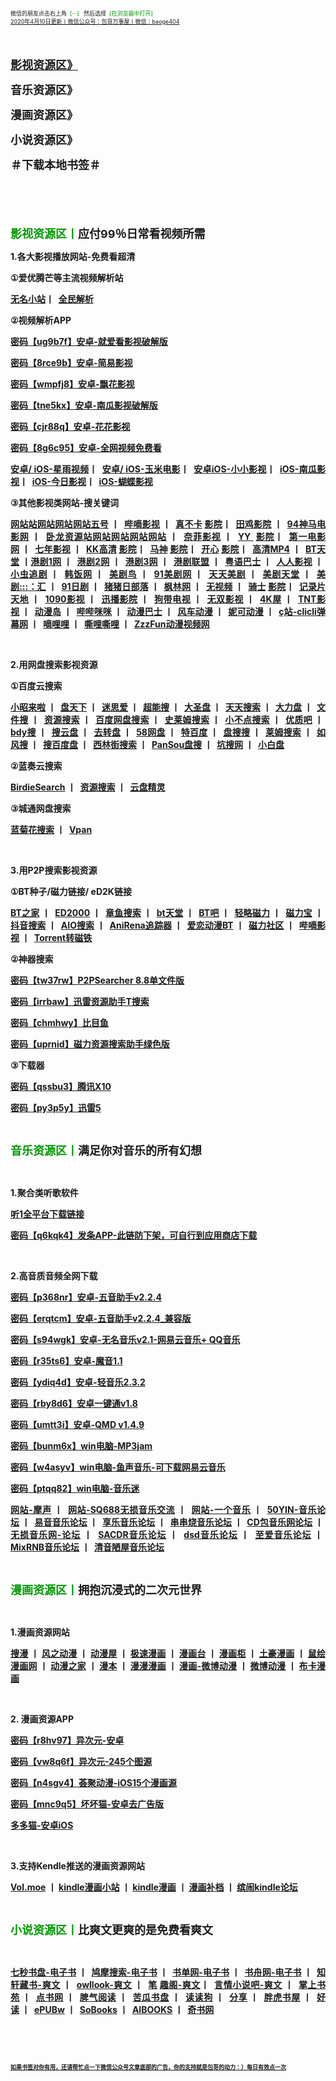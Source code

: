 <div style="text-align:justify;">
	<a><span style="font-size:9px;"><span><span><span><span><span><span><span><span><span><span>微信的朋友点击右上角&nbsp; </span></span></span></span></span></span></span></span></span></span></span><span style="color:#009900;font-size:9px;"><span><span><span><span><span><span><span><span><span><span>[···] </span></span></span></span></span></span></span></span></span></span></span><span style="font-size:9px;"><span><span><span><span><span><span><span><span><span><span>&nbsp; 然后选择&nbsp; </span></span></span></span></span></span></span></span></span></span></span><span style="color:#009900;font-size:9px;"><span><span><span><span><span><span><span><span><span><span>[在浏览器中打开]</span></span></span></span></span></span></span></span></span></span></span></a> 
</div>
<div style="text-align:justify;">
	<a href="http://qr06.cn/C3tw81"><span style="font-size:9px;"><span><span><span><span><span><span><span><span><span><span>2020年4月10日更新丨微信公众号：包哥万事屋丨微信：baoge404</span></span></span></span></span></span></span></span></span></span></span></a> 
</div>
<p style="text-align:justify;">
	<strong><span style="font-size:18px;"><span style="color:#009900;"><br />
</span></span></strong> 
</p>
<p style="text-align:justify;">
	<span><span style="font-size:18px;"><b><span><span><span><span><span><span><a href="#影视资源"><span><span>影视资源区》</span></span></a> </span></span></span></span></span></span></b></span></span>
</p>
<p style="text-align:justify;">
	<b><span><span style="font-size:18px;"><b><span><span><span><span><span><span><span><span>音乐资源区》</span></span></span></span></span></span></span></span></b></span></span> </b>
</p>
<p style="text-align:justify;">
	<b><span><span style="font-size:18px;"><b><span><span><span><span><span><span><span><span>漫画资源区》</span></span></span></span></span></span></span></span></b></span></span> </b>
</p>
<p style="text-align:justify;">
	<b><span><span style="font-size:18px;"><b><span><span><span><span><span><span><span><span>小说资源区》</span></span><a name="小说资源区"></a></span></span></span></span></span></span></b></span></span> </b>
</p>
<p style="text-align:justify;">
	<b><span><span style="font-size:18px;"><b><span><span><span><span><span><span><span><span>＃下载本地书签＃</span></span></span></span></span></span><span></span></span></span></b></span></span> </b>
</p>
<p style="text-align:justify;">
	<b><span><span style="font-size:18px;"><b><br />
</b></span></span> </b>
</p>
<p style="text-align:justify;">
	<b><strong><span style="font-size:18px;"><span style="color:#009900;"><span><span><span><span><br />
</span></span></span></span></span></span></strong> </b>
</p>
<p style="text-align:justify;">
	<b><strong><span style="font-size:18px;"><span style="color:#009900;"><span><span><span><span><span><span><span><span><span><span>影视资源区丨</span></span></span></span></span></span></span></span></span></span></span><span><span><span><span><span><span><span><span><span><span>应付99％日常看视频所需</span></span><a name="影视资源区"></a></span></span></span></span></span></span></span></span></span></strong> </b>
</p>
<p style="text-align:justify;">
	<b><span style="font-size:14px;"><span><span><span><span><span><span><span><span><span><span>1.各大影视播放网站-免费看超清</span></span></span></span></span></span></span></span></span></span></span> </b>
</p>
<p style="text-align:justify;">
	<b><span style="font-size:14px;"><span style="font-family:微软雅黑, &quot;font-size:14px;background-color:#FFFFFF;"><span><span><span><span><span><span><span><span><span><span>①</span></span></span></span></span></span></span></span></span></span></span><span style="font-size:14px;"></span><span style="font-size:14px;"><span><span><span><span><span><span><span><span><span><span>爱优腾芒等主流视频解析站</span></span></span></span></span></span></span></span></span></span></span></span> </b>
</p>
<p style="text-align:justify;">
	<b><a href="https://www.administrator5.com/"><span style="font-size:14px;"><span><span><span><span><span><span><span><span><span><span>无名小站</span></span></span></span></span></span></span></span></span></span></span></a><span><span style="font-size:14px;"><span><span><span><span><span><span><span><span><span>丨&nbsp; </span></span></span></span></span></span></span></span></span></span><span style="font-size:14px;"><a href="http://www.qmaile.com/"><span><span><span><span><span><span><span><span><span>全民解析</span></span></span></span></span></span></span></span></span></a></span></span><span style="font-size:14px;">&nbsp;</span><span style="font-size:14px;"><span></span></span><span style="font-size:14px;"><a href="http://www.qmaile.com/"><span></span></a></span> </b>
</p>
<p style="text-align:justify;">
	<b><span style="font-size:14px;"><span style="font-size:14px;font-family:微软雅黑, &quot;background-color:#FFFFFF;"><span><span><span><span><span><span><span><span><span><span>②</span></span></span></span></span></span></span></span></span></span></span><span style="font-size:14px;"></span><span style="font-size:14px;"><span><span><span><span><span><span><span><span><span><span>视频解析APP &nbsp; &nbsp;</span></span></span></span></span></span></span></span></span></span></span></span> </b>
</p>
<p style="text-align:justify;">
	<b><a href="https://share.weiyun.com/5gNA4ss"><span style="font-size:14px;"><span><span><span><span><span><span><span><span><span><span>密码【ug9b7f】安卓-就爱看影视破解版</span></span></span></span></span></span></span></span></span></span></span></a> </b>
</p>
<p style="text-align:justify;">
	<b><a href="https://share.weiyun.com/5lGSFwC"><span style="font-size:14px;"><span><span><span><span><span><span><span><span><span><span>密码【8rce9b】安卓-简易影视</span></span></span></span></span></span></span></span></span></span></span></a> </b>
</p>
<p style="text-align:justify;">
	<b><a href="https://share.weiyun.com/5cU80DE"><span style="font-size:14px;"><span><span><span><span><span><span><span><span><span><span>密码【wmpfj8】安卓-飘花影视</span></span></span></span></span></span></span></span></span></span></span></a> </b>
</p>
<p style="text-align:justify;">
	<b><a href="https://share.weiyun.com/53dyzwD"><span style="font-size:14px;"><span><span><span><span><span><span><span><span><span><span>密码【tne5kx】安卓-南瓜影视破解版</span></span></span></span></span></span></span></span></span></span></span></a> </b>
</p>
<p style="text-align:justify;">
	<b><a href="https://share.weiyun.com/5N89Qiu"><span style="font-size:14px;"><span><span><span><span><span><span><span><span><span><span>密码【cjr88q】安卓-花花影视</span></span></span></span></span></span></span></span></span></span></span></a> </b>
</p>
<p style="text-align:justify;">
	<b><a href="https://share.weiyun.com/5Ckv3Aa"><span style="font-size:14px;"><span><span><span><span><span><span><span><span><span><span>密码【8g6c95】安卓-全网视频免费看</span></span></span></span></span></span></span></span></span></span></span></a> </b>
</p>
<p style="text-align:justify;">
	<b><a href="http://www.star.vin/"><span style="font-size:14px;"><span><span><span><span><span><span><span><span><span><span>安卓/ iOS-星雨视频</span></span></span></span></span></span></span></span></span></span></span></a><span><span style="font-size:14px;"><span><span><span><span><span><span><span><span><span>丨&nbsp; </span></span></span></span></span></span></span></span></span></span><a href="https://ymdy.app/"><span style="font-size:14px;"><span><span><span><span><span><span><span><span><span>安卓/ iOS-玉米电影</span></span></span></span></span></span></span></span></span></span></a><span style="font-size:14px;"><span><span><span><span><span><span><span><span><span>丨&nbsp; </span></span></span></span></span></span></span></span></span></span><a href="https://xiao1.app/"><span style="font-size:14px;"><span><span><span><span><span><span><span><span><span>安卓iOS-小小影视</span></span></span></span></span></span></span></span></span></span></a><span style="font-size:14px;"><span><span><span><span><span><span><span><span><span>丨&nbsp; </span></span></span></span></span></span></span></span></span></span><a href="https://apps.apple.com/cn/app/%E5%8D%97%E7%93%9C%E5%AE%B6%E5%85%B7/id1498953691"><span style="font-size:14px;"><span><span><span><span><span><span><span><span><span>iOS-南瓜影视</span></span></span></span></span></span></span></span></span></span></a><span style="font-size:14px;"><span><span><span><span><span><span><span><span><span>丨&nbsp; </span></span></span></span></span></span></span></span></span></span><a href="https://apps.apple.com/cn/app/%E4%BB%8A%E6%97%A5%E5%BD%B1%E8%A7%86-%E7%9C%8B%E5%A5%BD%E5%89%A7-%E4%B8%8A%E4%BB%8A%E6%97%A5%E5%BD%B1%E8%A7%86/id1322243737"><span style="font-size:14px;"><span><span><span><span><span><span><span><span><span>iOS-今日影视</span></span></span></span></span></span></span></span></span></span></a><span style="font-size:14px;"><span><span><span><span><span><span><span><span><span>丨&nbsp; </span></span></span></span></span></span></span></span></span></span><span style="font-size:14px;"><a href="https://apps.apple.com/cn/app/id1474749614"><span><span><span><span><span><span><span><span><span>iOS-蝴蝶影视</span></span></span></span></span></span></span></span></span></a></span></span><span style="font-size:14px;">&nbsp;</span><span style="font-size:14px;"><span></span></span><a href="https://ymdy.app/"><span style="font-size:14px;"><span></span></span></a><span style="font-size:14px;">&nbsp;</span><span style="font-size:14px;"><span></span></span><a href="https://xiao1.app/"><span style="font-size:14px;"><span></span></span></a><span style="font-size:14px;">&nbsp;</span><span style="font-size:14px;"><span></span></span><a href="https://apps.apple.com/cn/app/%E5%8D%97%E7%93%9C%E5%AE%B6%E5%85%B7/id1498953691"><span style="font-size:14px;"><span></span></span></a><span style="font-size:14px;">&nbsp;</span><span style="font-size:14px;"><span></span></span><a href="https://apps.apple.com/cn/app/%E4%BB%8A%E6%97%A5%E5%BD%B1%E8%A7%86-%E7%9C%8B%E5%A5%BD%E5%89%A7-%E4%B8%8A%E4%BB%8A%E6%97%A5%E5%BD%B1%E8%A7%86/id1322243737"><span style="font-size:14px;"><span></span></span></a><span style="font-size:14px;">&nbsp;</span><span style="font-size:14px;"><span></span></span><span style="font-size:14px;"><a href="https://apps.apple.com/cn/app/id1474749614"><span></span></a></span> </b>
</p>
<p style="text-align:justify;">
	<b><span style="font-size:14px;"><span style="font-size:14px;font-family:微软雅黑, &quot;background-color:#FFFFFF;"><span><span><span><span><span><span><span><span><span><span>③</span></span></span></span></span></span></span></span></span></span></span><span style="font-size:14px;"></span><span style="font-size:14px;"><span><span><span><span><span><span><span><span><span><span>其他影视类网站-搜关键词</span></span></span></span></span></span></span></span></span></span></span></span> </b>
</p>
<p style="text-align:justify;">
	<b><span style="font-size:14px;"><a href="http://www.wuhaozhan.net/"><span><span><span><span><span><span><span><span><span><span>网站站网站网站网站五号</span></span></span></span></span></span></span></span></span></span></a>&nbsp;</span><span style="font-size:14px;"><span><span><span><span><span><span><span><span><span><span>丨&nbsp; </span></span></span></span></span></span></span></span></span></span></span><span style="font-size:14px;"><a href="https://bde4.com/"><span><span><span><span><span><span><span><span><span><span>哔嘀影视</span></span></span></span></span></span></span></span></span></span></a>&nbsp;</span><span style="font-size:14px;"><span><span><span><span><span><span><span><span><span><span>丨&nbsp; </span></span></span></span></span></span></span></span></span></span></span><span style="font-size:14px;"><a href="https://www.zhenbuka.com/"><span><span><span><span><span><span><span><span><span><span>真不卡</span></span></span></span></span></span></span></span></span></span></a>&nbsp;</span><span><span style="font-size:14px;"><a href="https://www.tianjiyy123.com/"><span><span><span><span><span><span><span><span><span>影院</span></span></span></span></span></span></span></span></span></a></span></span><span style="font-size:14px;"><span><span><span><span><span><span><span><span><span><span>丨&nbsp; </span></span></span></span></span></span></span></span></span></span></span><span style="font-size:14px;"><a href="https://www.tianjiyy123.com/"><span><span><span><span><span><span><span><span><span><span>田鸡影院</span></span></span></span></span></span></span></span></span></span></a>&nbsp;</span><span style="font-size:14px;"><span><span><span><span><span><span><span><span><span><span>丨&nbsp; </span></span></span></span></span></span></span></span></span></span></span><span style="font-size:14px;"><a href="http://www.9rmb.com/"><span><span><span><span><span><span><span><span><span><span>94神马电影网</span></span></span></span></span></span></span></span></span></span></a>&nbsp;</span><span style="font-size:14px;"><span><span><span><span><span><span><span><span><span><span>丨&nbsp; </span></span></span></span></span></span></span></span></span></span></span><span style="font-size:14px;"><a href="https://www.vodsee.com/"><span><span><span><span><span><span><span><span><span><span>卧龙资源站网站网站网站网站</span></span></span></span></span></span></span></span></span></span></a>&nbsp;</span><span style="font-size:14px;"><span><span><span><span><span><span><span><span><span><span>丨&nbsp; </span></span></span></span></span></span></span></span></span></span></span><span style="font-size:14px;"><a href="https://www.nfmovies.com/"><span><span><span><span><span><span><span><span><span><span>奈菲影视</span></span></span></span></span></span></span></span></span></span></a>&nbsp;</span><span style="font-size:14px;"><span><span><span><span><span><span><span><span><span><span>丨&nbsp; </span></span></span></span></span></span></span></span></span></span></span><span style="font-size:14px;"><a href="https://www.yyzone.net/"><span><span><span><span><span><span><span><span><span><span>YY </span></span></span></span></span></span></span></span></span></span></a>&nbsp;</span><span><span style="font-size:14px;"><a href="https://www.nfmovies.com/"><span><span><span><span><span><span><span><span><span>影院</span></span></span></span></span></span></span></span></span></a></span></span><span style="font-size:14px;"><span><span><span><span><span><span><span><span><span><span>丨&nbsp; </span></span></span></span></span></span></span></span></span></span></span><span style="font-size:14px;"><a href="https://www.001d.com/"><span><span><span><span><span><span><span><span><span><span>第一电影网</span></span></span></span></span></span></span></span></span></span></a>&nbsp;</span><span style="font-size:14px;"><span><span><span><span><span><span><span><span><span><span>丨&nbsp; </span></span></span></span></span></span></span></span></span></span></span><span style="font-size:14px;"><a href="http://www.dynamicpuer.com/"><span><span><span><span><span><span><span><span><span><span>七年影视</span></span></span></span></span></span></span></span></span></span></a>&nbsp;</span><span style="font-size:14px;"><span><span><span><span><span><span><span><span><span><span>丨&nbsp; </span></span></span></span></span></span></span></span></span></span></span><span style="font-size:14px;"><a href="http://www.kk3.tv/"><span><span><span><span><span><span><span><span><span><span>KK高清</span></span></span></span></span></span></span></span></span></span></a>&nbsp;</span><span><span style="font-size:14px;"><a href="http://www.dynamicpuer.com/"><span><span><span><span><span><span><span><span><span>影院</span></span></span></span></span></span></span></span></span></a></span></span><span style="font-size:14px;"><span><span><span><span><span><span><span><span><span><span>丨&nbsp; </span></span></span></span></span></span></span></span></span></span></span><span style="font-size:14px;"><a href="https://www.jlszyy.cc/"><span><span><span><span><span><span><span><span><span><span>马神</span></span></span></span></span></span></span></span></span></span></a>&nbsp;</span><span><span style="font-size:14px;"><a href="http://www.dynamicpuer.com/"><span><span><span><span><span><span><span><span><span>影院</span></span></span></span></span></span></span></span></span></a></span></span><span style="font-size:14px;"><span><span><span><span><span><span><span><span><span><span>丨&nbsp; </span></span></span></span></span></span></span></span></span></span></span><span style="font-size:14px;"><a href="https://kushizhu.com/"><span><span><span><span><span><span><span><span><span><span>开心</span></span></span></span></span></span></span></span></span></span></a>&nbsp;</span><span><span style="font-size:14px;"><a href="http://www.yueyu2.com/"><span><span><span><span><span><span><span><span><span>影院</span></span></span></span></span></span></span></span></span></a></span></span><span style="font-size:14px;"><span><span><span><span><span><span><span><span><span><span>丨&nbsp; </span></span></span></span></span></span></span></span></span></span></span><span style="font-size:14px;"><a href="https://www.mp4pa.com/"><span><span><span><span><span><span><span><span><span><span>高清MP4</span></span></span></span></span></span></span></span></span></span></a>&nbsp;</span><span style="font-size:14px;"><span><span><span><span><span><span><span><span><span><span>丨&nbsp; </span></span></span></span></span></span></span></span></span></span></span><span style="font-size:14px;"><a href="https://www.jsr9.com/"><span><span><span><span><span><span><span><span><span><span>BT天堂</span></span></span></span></span></span></span></span></span></span></a>&nbsp;</span><span style="font-size:14px;"><span><span><span><span><span><span><span><span><span><span>丨</span></span></span></span></span></span></span></span></span></span></span><span style="font-size:14px;"><a href="http://www.yueyu2.com/"><span><span><span><span><span><span><span><span><span><span>港剧1网</span></span></span></span></span></span></span></span></span></span></a>&nbsp;</span><span style="font-size:14px;"><span><span><span><span><span><span><span><span><span><span>丨&nbsp; </span></span></span></span></span></span></span></span></span></span></span><span style="font-size:14px;"><a href="http://www.metvb1.com/index.html"><span><span><span><span><span><span><span><span><span><span>港剧2网</span></span></span></span></span></span></span></span></span></span></a>&nbsp;</span><span style="font-size:14px;"><span><span><span><span><span><span><span><span><span><span>丨&nbsp; </span></span></span></span></span></span></span></span></span></span></span><span style="font-size:14px;"><a href="https://www.gangjuw.com/"><span><span><span><span><span><span><span><span><span><span>港剧3网</span></span></span></span></span></span></span></span></span></span></a>&nbsp;</span><span style="font-size:14px;"><span><span><span><span><span><span><span><span><span><span>丨&nbsp; </span></span></span></span></span></span></span></span></span></span></span><span style="font-size:14px;"><a href="https://www.wotvb.com/"><span><span><span><span><span><span><span><span><span><span>港剧联盟</span></span></span></span></span></span></span></span></span></span></a>&nbsp;</span><span style="font-size:14px;"><span><span><span><span><span><span><span><span><span><span>丨&nbsp; </span></span></span></span></span></span></span></span></span></span></span><span style="font-size:14px;"><a href="https://www.tvb8c.com/"><span><span><span><span><span><span><span><span><span><span>粤语巴士</span></span></span></span></span></span></span></span></span></span></a>&nbsp;</span><span style="font-size:14px;"><span><span><span><span><span><span><span><span><span><span>丨&nbsp; </span></span></span></span></span></span></span></span></span></span></span><span style="font-size:14px;"><a href="http://www.yyetss.com/"><span><span><span><span><span><span><span><span><span><span>人人影视</span></span></span></span></span></span></span></span></span></span></a>&nbsp;</span><span style="font-size:14px;"><span><span><span><span><span><span><span><span><span><span>丨&nbsp; </span></span></span></span></span></span></span></span></span></span></span><span style="font-size:14px;"><a href="http://www.ixiazai.vip/"><span><span><span><span><span><span><span><span><span><span>小虫追剧</span></span></span></span></span></span></span></span></span></span></a>&nbsp;</span><span style="font-size:14px;"><span><span><span><span><span><span><span><span><span><span>丨&nbsp; </span></span></span></span></span></span></span></span></span></span></span><span style="font-size:14px;"><a href="https://www.hanfan.cc/"><span><span><span><span><span><span><span><span><span><span>韩饭网</span></span></span></span></span></span></span></span></span></span></a>&nbsp;</span><span style="font-size:14px;"><span><span><span><span><span><span><span><span><span><span>丨&nbsp; </span></span></span></span></span></span></span></span></span></span></span><span style="font-size:14px;"><a href="http://www.meijuniao.com/"><span><span><span><span><span><span><span><span><span><span>美剧鸟</span></span></span></span></span></span></span></span></span></span></a>&nbsp;</span><span style="font-size:14px;"><span><span><span><span><span><span><span><span><span><span>丨&nbsp; </span></span></span></span></span></span></span></span></span></span></span><span style="font-size:14px;"><a href="https://91mjw.com/"><span><span><span><span><span><span><span><span><span><span>91美剧网</span></span></span></span></span></span></span></span></span></span></a>&nbsp;</span><span style="font-size:14px;"><span><span><span><span><span><span><span><span><span><span>丨&nbsp; </span></span></span></span></span></span></span></span></span></span></span><span style="font-size:14px;"><a href="http://www.ttzmz.vip/"><span><span><span><span><span><span><span><span><span><span>天天美剧</span></span></span></span></span></span></span></span></span></span></a>&nbsp;</span><span style="font-size:14px;"><span><span><span><span><span><span><span><span><span><span>丨&nbsp; </span></span></span></span></span></span></span></span></span></span></span><span style="font-size:14px;"><a href="http://www.meijutt.cn/"><span><span><span><span><span><span><span><span><span><span>美剧天堂</span></span></span></span></span></span></span></span></span></span></a>&nbsp;</span><span style="font-size:14px;"><span><span><span><span><span><span><span><span><span><span>丨&nbsp; </span></span></span></span></span></span></span></span></span></span></span><span style="font-size:14px;"><a href="http://www.meijuhui520.com/"><span><span><span><span><span><span><span><span><span><span>美剧:::：汇</span></span></span></span></span></span></span></span></span></span></a>&nbsp;</span><span style="font-size:14px;"><span><span><span><span><span><span><span><span><span><span>丨&nbsp; </span></span></span></span></span></span></span></span></span></span></span><span style="font-size:14px;"><a href="http://www.wwmulu.com/"><span><span><span><span><span><span><span><span><span><span>91日剧</span></span></span></span></span></span></span></span></span></span></a>&nbsp;</span><span style="font-size:14px;"><span><span><span><span><span><span><span><span><span><span>丨&nbsp; </span></span></span></span></span></span></span></span></span></span></span><span style="font-size:14px;"><a href="http://www.zzrbl.com/"><span><span><span><span><span><span><span><span><span><span>猪猪日部落</span></span></span></span></span></span></span></span></span></span></a>&nbsp;</span><span style="font-size:14px;"><span><span><span><span><span><span><span><span><span><span>丨&nbsp; </span></span></span></span></span></span></span></span></span></span></span><span style="font-size:14px;"><a href="https://8maple.ru/"><span><span><span><span><span><span><span><span><span><span>枫林网</span></span></span></span></span></span></span></span></span></span></a>&nbsp;</span><span style="font-size:14px;"><span><span><span><span><span><span><span><span><span><span>丨&nbsp; </span></span></span></span></span></span></span></span></span></span></span><span style="font-size:14px;"><a href="https://www.novipnoad.com/"><span><span><span><span><span><span><span><span><span><span>无视频</span></span></span></span></span></span></span></span></span></span></a>&nbsp;</span><span style="font-size:14px;"><span><span><span><span><span><span><span><span><span><span>丨&nbsp; </span></span></span></span></span></span></span></span></span></span></span><span style="font-size:14px;"><a href="http://www.74bt.com/"><span><span><span><span><span><span><span><span><span><span>骑士</span></span></span></span></span></span></span></span></span></span></a>&nbsp;</span><span><span style="font-size:14px;"><a href="http://www.jlpcn.net/"><span><span><span><span><span><span><span><span><span>影院</span></span></span></span></span></span></span></span></span></a></span></span><span style="font-size:14px;"><span><span><span><span><span><span><span><span><span><span>丨&nbsp; </span></span></span></span></span></span></span></span></span></span></span><span style="font-size:14px;"><a href="http://www.jlpcn.net/"><span><span><span><span><span><span><span><span><span><span>记录片天地</span></span></span></span></span></span></span></span></span></span></a>&nbsp;</span><span style="font-size:14px;"><span><span><span><span><span><span><span><span><span><span>丨&nbsp; </span></span></span></span></span></span></span></span></span></span></span><span style="font-size:14px;"><a href="http://1090ys.com/"><span><span><span><span><span><span><span><span><span><span>1090影视</span></span></span></span></span></span></span></span></span></span></a>&nbsp;</span><span style="font-size:14px;"><span><span><span><span><span><span><span><span><span><span>丨&nbsp; </span></span></span></span></span></span></span></span></span></span></span><span style="font-size:14px;"><a href="http://www.xunbody.com/"><span><span><span><span><span><span><span><span><span><span>迅播影院</span></span></span></span></span></span></span></span></span></span></a>&nbsp;</span><span style="font-size:14px;"><span><span><span><span><span><span><span><span><span><span>丨&nbsp; </span></span></span></span></span></span></span></span></span></span></span><span style="font-size:14px;"><a href="http://xiguayyv1.com/"><span><span><span><span><span><span><span><span><span><span>狗带电视</span></span></span></span></span></span></span></span></span></span></a>&nbsp;</span><span style="font-size:14px;"><span><span><span><span><span><span><span><span><span><span>丨&nbsp; </span></span></span></span></span></span></span></span></span></span></span><span style="font-size:14px;"><a href="https://53ys.cc/"><span><span><span><span><span><span><span><span><span><span>无双影视</span></span></span></span></span></span></span></span></span></span></a>&nbsp;</span><span style="font-size:14px;"><span><span><span><span><span><span><span><span><span><span>丨&nbsp; </span></span></span></span></span></span></span></span></span></span></span><span style="font-size:14px;"><a href="http://www.kkkkmao.com/"><span><span><span><span><span><span><span><span><span><span>4K屋</span></span></span></span></span></span></span></span></span></span></a>&nbsp;</span><span style="font-size:14px;"><span><span><span><span><span><span><span><span><span><span>丨&nbsp; </span></span></span></span></span></span></span></span></span></span></span><span style="font-size:14px;"><a href="http://www.tntdy3.vip/"><span><span><span><span><span><span><span><span><span><span>TNT影视</span></span></span></span></span></span></span></span></span></span></a>&nbsp;</span><span style="font-size:14px;"><span><span><span><span><span><span><span><span><span><span>丨&nbsp; </span></span></span></span></span></span></span></span></span></span><a href="http://www.dmd8.com/"><span><span><span><span><span><span><span><span><span><span>动漫岛</span></span></span></span></span></span></span></span></span></span></a>&nbsp;</span><span style="font-size:14px;"><span><span><span><span><span><span><span><span><span><span>丨&nbsp; </span></span></span></span></span></span></span></span></span></span></span><span style="font-size:14px;"><a href="http://www.bimibimi.tv/"><span><span><span><span><span><span><span><span><span><span>哔哔咪咪</span></span></span></span></span></span></span></span></span></span></a>&nbsp;</span><span style="font-size:14px;"><span><span><span><span><span><span><span><span><span><span>丨&nbsp; </span></span></span></span></span></span></span></span></span></span></span><span style="font-size:14px;"><a href="http://www.busdm.com/"><span><span><span><span><span><span><span><span><span><span>动漫巴士</span></span></span></span></span></span></span></span></span></span></a>&nbsp;</span><span style="font-size:14px;"><span><span><span><span><span><span><span><span><span><span>丨&nbsp; </span></span></span></span></span></span></span></span></span></span></span><span style="font-size:14px;"><a href="https://dmfengche.com/"><span><span><span><span><span><span><span><span><span><span>风车动漫</span></span></span></span></span></span></span></span></span></span></a>&nbsp;</span><span style="font-size:14px;"><span><span><span><span><span><span><span><span><span><span>丨&nbsp; </span></span></span></span></span></span></span></span></span></span></span><span style="font-size:14px;"><a href="http://www.nicotv.me/"><span><span><span><span><span><span><span><span><span><span>妮可动漫</span></span></span></span></span></span></span></span></span></span></a>&nbsp;</span><span style="font-size:14px;"><span><span><span><span><span><span><span><span><span><span>丨&nbsp; </span></span></span></span></span></span></span></span></span></span></span><span style="font-size:14px;"><a href="https://www.clicli.me/"><span><span><span><span><span><span><span><span><span><span>ç站-clicli弹幕网</span></span></span></span></span></span></span></span></span></span></a>&nbsp;</span><span style="font-size:14px;"><span><span><span><span><span><span><span><span><span><span>丨&nbsp; </span></span></span></span></span></span></span></span></span></span></span><span style="font-size:14px;"><a href="https://www.dililitv.com/"><span><span><span><span><span><span><span><span><span><span>嘀哩哩</span></span></span></span></span></span></span></span></span></span></a>&nbsp;</span><span style="font-size:14px;"><span><span><span><span><span><span><span><span><span><span>丨&nbsp; </span></span></span></span></span></span></span></span></span></span></span><span style="font-size:14px;"><a href="http://www.silisili.cc/"><span><span><span><span><span><span><span><span><span><span>嘶哩嘶哩</span></span></span></span></span></span></span></span></span></span></a>&nbsp;</span><span style="font-size:14px;"><span><span><span><span><span><span><span><span><span><span>丨&nbsp; </span></span></span></span></span></span></span></span></span></span></span><a href="http://www.zzzfun.com/"><span style="font-size:14px;"><span><span><span><span><span><span><span><span><span><span>ZzzFun动漫视频网</span></span></span></span></span></span></span></span></span></span></span></a> </b>
</p>
<p style="text-align:justify;">
	<b><br />
</b>
</p>
<p style="text-align:justify;">
	<b><span style="font-size:14px;"><span><span><span><span><span><span><span><span><span><span>2.用网盘搜索影视资源</span></span></span></span></span></span></span></span></span></span></span> </b>
</p>
<p style="text-align:justify;">
	<b><span style="font-size:14px;"><span style="font-size:14px;font-family:微软雅黑, &quot;background-color:#FFFFFF;"><span><span><span><span><span><span><span><span><span><span>①</span></span></span></span></span></span></span></span></span></span></span><span style="font-size:14px;"></span><span style="font-size:14px;"></span><span style="font-size:14px;"><span><span><span><span><span><span><span><span><span><span>百度云搜索</span></span></span></span></span></span></span></span></span></span></span></span> </b>
</p>
<p style="text-align:justify;">
	<b><span style="font-size:14px;"><a href="https://www.xiaozhaolaila.com/"><span><span><span><span><span><span><span><span><span><span>小昭来啦</span></span></span></span></span></span></span></span></span></span></a>&nbsp;</span><span style="font-size:14px;"><span><span><span><span><span><span><span><span><span><span>丨&nbsp; </span></span></span></span></span></span></span></span></span></span></span><span style="font-size:14px;"><a href="https://www.pantianxia.com/"><span><span><span><span><span><span><span><span><span><span>盘天下</span></span></span></span></span></span></span></span></span></span></a>&nbsp;</span><span style="font-size:14px;"><span><span><span><span><span><span><span><span><span><span>丨&nbsp; </span></span></span></span></span></span></span></span></span></span></span><span style="font-size:14px;"><a href="http://hao.misiai.com/"><span><span><span><span><span><span><span><span><span><span>迷思爱</span></span></span></span></span></span></span></span></span></span></a>&nbsp;</span><span style="font-size:14px;"><span><span><span><span><span><span><span><span><span><span>丨&nbsp; </span></span></span></span></span></span></span></span></span></span></span><span style="font-size:14px;"><a href="https://www.chaonengso.com/"><span><span><span><span><span><span><span><span><span><span>超能搜</span></span></span></span></span></span></span></span></span></span></a>&nbsp;</span><span style="font-size:14px;"><span><span><span><span><span><span><span><span><span><span>丨&nbsp; </span></span></span></span></span></span></span></span></span></span></span><span style="font-size:14px;"><a href="https://www.dashengpan.com/"><span><span><span><span><span><span><span><span><span><span>大圣盘</span></span></span></span></span></span></span></span></span></span></a>&nbsp;</span><span style="font-size:14px;"><span><span><span><span><span><span><span><span><span><span>丨&nbsp; </span></span></span></span></span></span></span></span></span></span></span><span style="font-size:14px;"><a href="http://www.daysou.com/"><span><span><span><span><span><span><span><span><span><span>天天搜索</span></span></span></span></span></span></span></span></span></span></a>&nbsp;</span><span style="font-size:14px;"><span><span><span><span><span><span><span><span><span><span>丨&nbsp; </span></span></span></span></span></span></span></span></span></span></span><span style="font-size:14px;"><a href="https://dalipan.com/"><span><span><span><span><span><span><span><span><span><span>大力盘</span></span></span></span></span></span></span></span></span></span></a>&nbsp;</span><span style="font-size:14px;"><span><span><span><span><span><span><span><span><span><span>丨&nbsp; </span></span></span></span></span></span></span></span></span></span></span><span style="font-size:14px;"><a href="http://wjsou.com/"><span><span><span><span><span><span><span><span><span><span>文件搜</span></span></span></span></span></span></span></span></span></span></a>&nbsp;</span><span style="font-size:14px;"><span><span><span><span><span><span><span><span><span><span>丨&nbsp; </span></span></span></span></span></span></span></span></span></span></span><span style="font-size:14px;"><a href="http://magnet.chongbuluo.com/"><span><span><span><span><span><span><span><span><span><span>资源搜索</span></span></span></span></span></span></span></span></span></span></a>&nbsp;</span><span style="font-size:14px;"><span><span><span><span><span><span><span><span><span><span>丨&nbsp; </span></span></span></span></span></span></span></span></span></span></span><span style="font-size:14px;"><a href="http://m.51caichang.com/"><span><span><span><span><span><span><span><span><span><span>百度网盘搜索</span></span></span></span></span></span></span></span></span></span></a>&nbsp;</span><span style="font-size:14px;"><span><span><span><span><span><span><span><span><span><span>丨&nbsp; </span></span></span></span></span></span></span></span></span></span></span><span style="font-size:14px;"><a href="http://slimego.cn/"><span><span><span><span><span><span><span><span><span><span>史莱姆搜索</span></span></span></span></span></span></span></span></span></span></a>&nbsp;</span><span style="font-size:14px;"><span><span><span><span><span><span><span><span><span><span>丨&nbsp; </span></span></span></span></span></span></span></span></span></span></span><span style="font-size:14px;"><a href="https://www.xiaoso.net/"><span><span><span><span><span><span><span><span><span><span>小不点搜索</span></span></span></span></span></span></span></span></span></span></a>&nbsp;</span><span style="font-size:14px;"><span><span><span><span><span><span><span><span><span><span>丨&nbsp; </span></span></span></span></span></span></span></span></span></span></span><span style="font-size:14px;"><a href="http://uzi8.cn/"><span><span><span><span><span><span><span><span><span><span>优质吧</span></span></span></span></span></span></span></span></span></span></a>&nbsp;</span><span style="font-size:14px;"><span><span><span><span><span><span><span><span><span><span>丨&nbsp; </span></span></span></span></span></span></span></span></span></span></span><span style="font-size:14px;"><a href="http://www.bdyso.com/"><span><span><span><span><span><span><span><span><span><span>bdy搜</span></span></span></span></span></span></span></span></span></span></a>&nbsp;</span><span style="font-size:14px;"><span><span><span><span><span><span><span><span><span><span>丨&nbsp; </span></span></span></span></span></span></span></span></span></span></span><span style="font-size:14px;"><a href="https://www.soyunpan.com/"><span><span><span><span><span><span><span><span><span><span>搜云盘</span></span></span></span></span></span></span></span></span></span></a>&nbsp;</span><span style="font-size:14px;"><span><span><span><span><span><span><span><span><span><span>丨&nbsp; </span></span></span></span></span></span></span></span></span></span></span><span style="font-size:14px;"><a href="https://www.quzhuanpan.com/"><span><span><span><span><span><span><span><span><span><span>去转盘</span></span></span></span></span></span></span></span></span></span></a>&nbsp;</span><span style="font-size:14px;"><span><span><span><span><span><span><span><span><span><span>丨&nbsp; </span></span></span></span></span></span></span></span></span></span></span><span style="font-size:14px;"><a href="https://www.58wangpan.com/"><span><span><span><span><span><span><span><span><span><span>58网盘</span></span></span></span></span></span></span></span></span></span></a>&nbsp;</span><span style="font-size:14px;"><span><span><span><span><span><span><span><span><span><span>丨&nbsp; </span></span></span></span></span></span></span></span></span></span></span><span style="font-size:14px;"><a href="http://www.tebaidu.com/"><span><span><span><span><span><span><span><span><span><span>特百度</span></span></span></span></span></span></span></span></span></span></a>&nbsp;</span><span style="font-size:14px;"><span><span><span><span><span><span><span><span><span><span>丨&nbsp; </span></span></span></span></span></span></span></span></span></span></span><span style="font-size:14px;"><a href="https://www.pansoso.com/"><span><span><span><span><span><span><span><span><span><span>盘搜搜</span></span></span></span></span></span></span></span></span></span></a>&nbsp;</span><span style="font-size:14px;"><span><span><span><span><span><span><span><span><span><span>丨&nbsp; </span></span></span></span></span></span></span></span></span></span></span><span style="font-size:14px;"><a href="http://www.slimego.cn/"><span><span><span><span><span><span><span><span><span><span>莱姆搜索</span></span></span></span></span></span></span></span></span></span></a>&nbsp;</span><span style="font-size:14px;"><span><span><span><span><span><span><span><span><span><span>丨&nbsp; </span></span></span></span></span></span></span></span></span></span></span><span style="font-size:14px;"><a href="http://www.rufengso.net/"><span><span><span><span><span><span><span><span><span><span>如风搜</span></span></span></span></span></span></span></span></span></span></a>&nbsp;</span><span style="font-size:14px;"><span><span><span><span><span><span><span><span><span><span>丨&nbsp; </span></span></span></span></span></span></span></span></span></span></span><span style="font-size:14px;"><a href="https://www.sobaidupan.com/"><span><span><span><span><span><span><span><span><span><span>搜百度盘</span></span></span></span></span></span></span></span></span></span></a>&nbsp;</span><span style="font-size:14px;"><span><span><span><span><span><span><span><span><span><span>丨&nbsp; </span></span></span></span></span></span></span></span></span></span></span><span style="font-size:14px;"><a href="https://xilinjie.cc/"><span><span><span><span><span><span><span><span><span><span>西林街搜索</span></span></span></span></span></span></span></span></span></span></a>&nbsp;</span><span style="font-size:14px;"><span><span><span><span><span><span><span><span><span><span>丨&nbsp; </span></span></span></span></span></span></span></span></span></span></span><span style="font-size:14px;"><a href="http://www.pansou.com/"><span><span><span><span><span><span><span><span><span><span>PanSou盘搜</span></span></span></span></span></span></span></span></span></span></a>&nbsp;</span><span style="font-size:14px;"><span><span><span><span><span><span><span><span><span><span>丨&nbsp; </span></span></span></span></span></span></span></span></span></span></span><span style="font-size:14px;"><a href="http://www.kengso.com/"><span><span><span><span><span><span><span><span><span><span>坑搜网</span></span></span></span></span></span></span></span></span></span></a>&nbsp;</span><span style="font-size:14px;"><span><span><span><span><span><span><span><span><span><span>丨&nbsp; </span></span></span></span></span></span></span></span></span></span></span><span style="font-size:14px;"><a href="https://www.xiaobaipan.com/"><span><span><span><span><span><span><span><span><span><span>小白盘</span></span></span></span></span></span></span></span></span></span></a></span> </b>
</p>
<p style="text-align:justify;">
	<b><span style="font-size:14px;"><span style="font-size:14px;font-family:微软雅黑, &quot;background-color:#FFFFFF;"><span><span><span><span><span><span><span><span><span><span>②</span></span></span></span></span></span></span></span></span></span></span><span style="font-size:14px;"></span><span><span><span><span><span><span><span><span><span><span>蓝奏云搜索</span></span></span></span></span></span></span></span></span></span></span> </b>
</p>
<p style="text-align:justify;">
	<b><span style="font-size:14px;"><a href="https://www.birdiesearch.com/register.html"><span><span><span><span><span><span><span><span><span><span>BirdieSearch</span></span></span></span></span></span></span></span></span></span></a>&nbsp;</span><span style="font-size:14px;"><span><span><span><span><span><span><span><span><span><span>丨&nbsp; </span></span></span></span></span></span></span></span></span></span></span><span style="font-size:14px;"><a href="https://www.hfwzbk.com/lzys/"><span><span><span><span><span><span><span><span><span><span>资源搜索</span></span></span></span></span></span></span></span></span></span></a>&nbsp;</span><span style="font-size:14px;"><span><span><span><span><span><span><span><span><span><span>丨&nbsp; </span></span></span></span></span></span></span></span></span></span></span><span style="font-size:14px;"><a href="https://www.yunpanjingling.com/"><span><span><span><span><span><span><span><span><span><span>云盘精灵</span></span></span></span></span></span></span></span></span></span></a></span> </b>
</p>
<p style="text-align:justify;">
	<b><span style="font-size:14px;"><span style="font-size:14px;font-family:微软雅黑, &quot;background-color:#FFFFFF;"><span><span><span><span><span><span><span><span><span><span>③</span></span></span></span></span></span></span></span></span></span></span><span style="font-size:14px;"></span><span><span><span><span><span><span><span><span><span><span>城通网盘搜索</span></span></span></span></span></span></span></span></span></span></span> </b>
</p>
<p style="text-align:justify;">
	<b><span style="font-size:14px;"><a href="http://www.lanjuhua.com/"><span><span><span><span><span><span><span><span><span><span>蓝菊花搜索</span></span></span></span></span></span></span></span></span></span></a>&nbsp;</span><span style="font-size:14px;"><span><span><span><span><span><span><span><span><span><span>丨&nbsp; </span></span></span></span></span></span></span></span></span></span></span><a href="http://ct.vpan123.com/"><span style="font-size:14px;"><span><span><span><span><span><span><span><span><span><span>Vpan</span></span></span></span></span></span></span></span></span></span></span></a> </b>
</p>
<p style="text-align:justify;">
	<b><br />
</b>
</p>
<p style="text-align:justify;">
	<b><span style="font-size:14px;"><span><span><span><span><span><span><span><span><span><span>3.用P2P搜索影视资源</span></span></span></span></span></span></span></span></span></span></span> </b>
</p>
<p style="text-align:justify;">
	<b><span style="font-size:14px;"><span style="font-size:14px;font-family:微软雅黑, &quot;background-color:#FFFFFF;"><span><span><span><span><span><span><span><span><span><span>①</span></span></span></span></span></span></span></span></span></span></span><span style="font-size:14px;"></span><span style="font-size:14px;"></span><span><span><span><span><span><span><span><span><span><span>BT种子/磁力链接/ eD2K链接</span></span></span></span></span></span></span></span></span></span></span> </b>
</p>
<p style="text-align:justify;">
	<b><span style="font-size:14px;"><a href="http://www.2btjia.com/"><span><span><span><span><span><span><span><span><span><span>BT之家</span></span></span></span></span></span></span></span></span></span></a>&nbsp;</span><span style="font-size:14px;"><span><span><span><span><span><span><span><span><span><span>丨&nbsp; </span></span></span></span></span></span></span></span></span></span></span><span style="font-size:14px;"><a href="https://www.ed2000.com/"><span><span><span><span><span><span><span><span><span><span>ED2000</span></span></span></span></span></span></span></span></span></span></a>&nbsp;</span><span style="font-size:14px;"><span><span><span><span><span><span><span><span><span><span>丨&nbsp; </span></span></span></span></span></span></span></span></span></span></span><span style="font-size:14px;"><a href="https://www.zhangyusousuo.com/"><span><span><span><span><span><span><span><span><span><span>章鱼搜索</span></span></span></span></span></span></span></span></span></span></a>&nbsp;</span><span style="font-size:14px;"><span><span><span><span><span><span><span><span><span><span>丨&nbsp; </span></span></span></span></span></span></span></span></span></span></span><span style="font-size:14px;"><a href="http://www.btbttt.com/"><span><span><span><span><span><span><span><span><span><span>bt天堂</span></span></span></span></span></span></span></span></span></span></a>&nbsp;</span><span style="font-size:14px;"><span><span><span><span><span><span><span><span><span><span>丨&nbsp; </span></span></span></span></span></span></span></span></span></span></span><span style="font-size:14px;"><a href="https://www.btba.cc/"><span><span><span><span><span><span><span><span><span><span>BT吧</span></span></span></span></span></span></span></span></span></span></a>&nbsp;</span><span style="font-size:14px;"><span><span><span><span><span><span><span><span><span><span>丨&nbsp; </span></span></span></span></span></span></span></span></span></span></span><span style="font-size:14px;"><a href="http://cili.search.qinggl.com/"><span><span><span><span><span><span><span><span><span><span>轻略磁力</span></span></span></span></span></span></span></span></span></span></a>&nbsp;</span><span style="font-size:14px;"><span><span><span><span><span><span><span><span><span><span>丨&nbsp; </span></span></span></span></span></span></span></span></span></span></span><span style="font-size:14px;"><a href="http://cilibao.biz/"><span><span><span><span><span><span><span><span><span><span>磁力宝</span></span></span></span></span></span></span></span></span></span></a>&nbsp;</span><span style="font-size:14px;"><span><span><span><span><span><span><span><span><span><span>丨&nbsp; </span></span></span></span></span></span></span></span></span></span></span><span style="font-size:14px;"><a href="https://www.btdiv.com/"><span><span><span><span><span><span><span><span><span><span>抖音搜索</span></span></span></span></span></span></span></span></span></span></a>&nbsp;</span><span style="font-size:14px;"><span><span><span><span><span><span><span><span><span><span>丨&nbsp; </span></span></span></span></span></span></span></span></span></span></span><span style="font-size:14px;"><a href="https://www.aiosearch.com/"><span><span><span><span><span><span><span><span><span><span>AIO搜索</span></span></span></span></span></span></span></span></span></span></a>&nbsp;</span><span style="font-size:14px;"><span><span><span><span><span><span><span><span><span><span>丨&nbsp; </span></span></span></span></span></span></span></span></span></span></span><span style="font-size:14px;"><a href="https://www.anirena.com/"><span><span><span><span><span><span><span><span><span><span>AniRena追踪器</span></span></span></span></span></span></span></span></span></span></a>&nbsp;</span><span style="font-size:14px;"><span><span><span><span><span><span><span><span><span><span>丨&nbsp; </span></span></span></span></span></span></span></span></span></span></span><span style="font-size:14px;"><a href="http://kisssub.org/"><span><span><span><span><span><span><span><span><span><span>爱恋动漫BT</span></span></span></span></span></span></span></span></span></span></a>&nbsp;</span><span style="font-size:14px;"><span><span><span><span><span><span><span><span><span><span>丨&nbsp; </span></span></span></span></span></span></span></span></span></span></span><span style="font-size:14px;"><a href="https://www.cilisql.com/"><span><span><span><span><span><span><span><span><span><span>磁力社区</span></span></span></span></span></span></span></span></span></span></a>&nbsp;</span><span style="font-size:14px;"><span><span><span><span><span><span><span><span><span><span>丨&nbsp; </span></span></span></span></span></span></span></span></span></span></span><span style="font-size:14px;"><a href="https://www.bde4.com/"><span><span><span><span><span><span><span><span><span><span>哔嘀影视</span></span></span></span></span></span></span></span></span></span></a>&nbsp;</span><span style="font-size:14px;"><span><span><span><span><span><span><span><span><span><span>丨&nbsp; </span></span></span></span></span></span></span></span></span></span></span><span style="font-size:14px;"><a href="https://www.torrentkitty.app/"><span><span><span><span><span><span><span><span><span><span>Torrent转磁铁</span></span></span></span></span></span></span></span></span></span></a></span> </b>
</p>
<p style="text-align:justify;">
	<b><span style="font-size:14px;"><span style="font-family:微软雅黑, &quot;background-color:#FFFFFF;font-size:14px;"><span><span><span><span><span><span><span><span><span><span>②</span></span></span></span></span></span></span></span></span></span></span><span><span><span><span><span><span><span><span><span><span>神器搜索</span></span></span></span></span></span></span></span></span></span></span> </b>
</p>
<p style="text-align:justify;">
	<b><span style="font-size:14px;"><a href="https://share.weiyun.com/5i2Yb7h"><span><span><span><span><span><span><span><span><span><span>密码【tw37rw】P2PSearcher 8.8单文件版</span></span></span></span></span></span></span></span></span></span></a></span> </b>
</p>
<p style="text-align:justify;">
	<b><span style="font-size:14px;"><a href="https://share.weiyun.com/59olaDh"><span><span><span><span><span><span><span><span><span><span>密码【irrbaw】迅雷资源助手T搜索</span></span></span></span></span></span></span></span></span></span></a></span> </b>
</p>
<p style="text-align:justify;">
	<b><span style="font-size:14px;"><a href="https://share.weiyun.com/5DHZGKk"><span><span><span><span><span><span><span><span><span><span>密码【chmhwy】比目鱼</span></span></span></span></span></span></span></span></span></span></a></span> </b>
</p>
<p style="text-align:justify;">
	<b><span style="font-size:14px;"><a href="https://share.weiyun.com/55WexLp"><span><span><span><span><span><span><span><span><span><span>密码【uprnid】磁力资源搜索助手绿色版</span></span></span></span></span></span></span></span></span></span></a></span> </b>
</p>
<p style="text-align:justify;">
	<b><span style="font-size:14px;"><span style="font-size:14px;font-family:微软雅黑, &quot;background-color:#FFFFFF;"><span><span><span><span><span><span><span><span><span><span>③</span></span></span></span></span></span></span></span></span></span></span><span style="font-size:14px;"></span><span style="font-size:14px;"></span><span><span><span><span><span><span><span><span><span><span>下载器</span></span></span></span></span></span></span></span></span></span></span> </b>
</p>
<p style="text-align:justify;">
	<b><span style="font-size:14px;"><a href="https://share.weiyun.com/5MrRkLv"><span><span><span><span><span><span><span><span><span><span>密码【qssbu3】腾讯X10</span></span></span></span></span></span></span></span></span></span></a></span> </b>
</p>
<p style="text-align:justify;">
	<b><a href="https://share.weiyun.com/5cTXC7p"><span style="font-size:14px;"><span><span><span><span><span><span><span><span><span><span>密码【py3p5y】迅雷5</span></span></span></span></span></span></span></span></span></span></span></a> </b>
</p>
<p style="text-align:justify;">
	<b><br />
</b>
</p>
<p style="text-align:justify;">
	<b><span style="font-size:18px;"><strong><span style="color:#009900;"><span><span><span><span><span><span><span><span><span><span>音乐资源区丨</span></span></span></span></span></span></span></span></span></span></span><span><span><span><span><span><span><span><span><span><span>满足你对音乐的所有幻想 &nbsp;</span></span></span></span></span></span></span></span></span></span></strong></span> </b>
</p>
<p style="text-align:justify;">
	<b><br />
</b>
</p>
<p style="text-align:justify;">
	<b><span style="font-size:14px;"><span><span><span><span><span><span><span><span><span><span>1.聚合类听歌软件</span></span></span></span></span></span></span></span></span></span></span> </b>
</p>
<p style="text-align:justify;">
	<b><a href="https://listen1.github.io/listen1/"><span style="font-size:14px;"><span><span><span><span><span><span><span><span><span><span>听1全平台下载链接</span></span></span></span></span></span></span></span></span></span></span></a> </b>
</p>
<p style="text-align:justify;">
	<b><a href="https://share.weiyun.com/50TNCe9"><span style="font-size:14px;"><span><span><span><span><span><span><span><span><span><span>密码【q6kqk4】发条APP-此链防下架，可自行到应用商店下载</span></span></span></span></span></span></span></span></span></span></span></a> </b>
</p>
<p style="text-align:justify;">
	<b><br />
</b>
</p>
<p style="text-align:justify;">
	<b><span style="font-size:14px;"><span><span><span><span><span><span><span><span><span><span>2.高音质音频全网下载</span></span></span></span></span></span></span></span></span></span></span> </b>
</p>
<p style="text-align:justify;">
	<b><a href="https://share.weiyun.com/5Oc2Fcu"><span style="font-size:14px;"><span><span><span><span><span><span><span><span><span><span>密码【p368nr】安卓-五音助手v2.2.4</span></span></span></span></span></span></span></span></span></span></span></a> </b>
</p>
<p style="text-align:justify;">
	<b><a href="https://share.weiyun.com/5hsqkdz"><span style="font-size:14px;"><span><span><span><span><span><span><span><span><span><span>密码【erqtcm】安卓-五音助手v2.2.4_兼容版</span></span></span></span></span></span></span></span></span></span></span></a> </b>
</p>
<p style="text-align:justify;">
	<b><a href="https://share.weiyun.com/5q8qqVR"><span style="font-size:14px;"><span><span><span><span><span><span><span><span><span><span>密码【s94wgk】安卓-无名音乐v2.1-网易云音乐+ QQ音乐</span></span></span></span></span></span></span></span></span></span></span></a> </b>
</p>
<p style="text-align:justify;">
	<b><a href="https://share.weiyun.com/5SJNzMj"><span style="font-size:14px;"><span><span><span><span><span><span><span><span><span><span>密码【r35ts6】安卓-魔音1.1</span></span></span></span></span></span></span></span></span></span></span></a> </b>
</p>
<p style="text-align:justify;">
	<b><a href="https://share.weiyun.com/5yO5XzG"><span style="font-size:14px;"><span><span><span><span><span><span><span><span>密码【ydiq4d】安卓-轻音乐2.3.2</span></span></span></span></span></span></span></span></span></a> </b>
</p>
<p style="text-align:justify;">
	<b><a href="https://share.weiyun.com/5JSoJGl"><span style="font-size:14px;"><span><span><span><span><span><span><span><span>密码【rby8d6】安卓一键通v1.8</span></span></span></span></span></span></span></span></span></a> </b>
</p>
<p style="text-align:justify;">
	<b><a href="https://share.weiyun.com/5kFbXmw"><span style="font-size:14px;"><span><span><span><span><span><span><span><span>密码【umtt3i】安卓-QMD v1.4.9</span></span></span></span></span></span></span></span></span></a> </b>
</p>
<p style="text-align:justify;">
	<b><a href="https://share.weiyun.com/5tMQngx"><span style="font-size:14px;"><span><span><span><span><span><span><span><span>密码【bunm6x】win电脑-MP3jam</span></span></span></span></span></span></span></span></span></a> </b>
</p>
<p style="text-align:justify;">
	<b><a href="https://share.weiyun.com/5HSUE0I"><span style="font-size:14px;"><span><span><span><span><span><span><span><span>密码【w4asyv】win电脑-鱼声音乐-可下载网易云音乐</span></span></span></span></span></span></span></span></span></a> </b>
</p>
<p style="text-align:justify;">
	<b><a href="https://share.weiyun.com/5ZLXOlg"><span style="font-size:14px;"><span><span><span><span><span><span><span><span>密码【ptqq82】win电脑-音乐迷</span></span></span></span></span></span></span></span></span></a> </b>
</p>
<p style="text-align:justify;">
	<b><span style="font-size:14px;"><a href="https://moresound.tk/music/"><span><span>网站-摩声</span></span></a>&nbsp;</span><span style="font-size:14px;"><span><span>丨&nbsp; </span></span></span><span style="font-size:14px;"><a href="https://www.sq688.com/"><span><span>网站-SQ688无损音乐交流</span></span></a>&nbsp;</span><span style="font-size:14px;"><span><span>丨&nbsp; </span></span></span><span style="font-size:14px;"><a href="http://a1one7.gz01.bdysite.com/music/"><span><span>网站-一个音乐</span></span></a>&nbsp;</span><span style="font-size:14px;"><span><span>丨&nbsp; </span></span></span><span style="font-size:14px;"><a href="https://www.50yin.com/"><span><span>50YIN-音乐论坛</span></span></a>&nbsp;</span><span style="font-size:14px;"><span><span>丨&nbsp; </span></span></span><span style="font-size:14px;"><a href="https://sacdr.net/forum.php"><span><span>易音音乐论坛</span></span></a>&nbsp;</span><span style="font-size:14px;"><span><span>丨&nbsp; </span></span></span><span style="font-size:14px;"><a href="https://www.xlebbs.com/"><span><span>享乐音乐论坛</span></span></a>&nbsp;</span><span style="font-size:14px;"><span><span>丨&nbsp; </span></span></span><span style="font-size:14px;"><a href="http://www.ccsdj.com/forum.php"><span><span>串串烧音乐论坛</span></span></a>&nbsp;</span><span style="font-size:14px;"><span><span>丨&nbsp; </span></span></span><span style="font-size:14px;"><a href="https://www.cdbao.net/"><span><span>CD包音乐网论坛</span></span></a>&nbsp;</span><span style="font-size:14px;"><span><span>丨&nbsp; </span></span></span><span style="font-size:14px;"><a href="https://wusunyinyue.cn/forum.php"><span><span>无损音乐网-论坛</span></span></a>&nbsp;</span><span style="font-size:14px;"><span><span>丨&nbsp; </span></span></span><span style="font-size:14px;"><a href="https://sacdr.net/plugin.php?id=comeing_guide"><span><span>SACDR音乐论坛</span></span></a>&nbsp;</span><span style="font-size:14px;"><span><span>丨&nbsp; </span></span></span><span style="font-size:14px;"><a href="https://dsdlove.com/"><span><span>dsd音乐论坛</span></span></a>&nbsp;</span><span style="font-size:14px;"><span><span>丨&nbsp; </span></span></span><span style="font-size:14px;"><a href="http://www.zhiaimusic.com/"><span><span>至爱音乐论坛</span></span></a>&nbsp;</span><span style="font-size:14px;"><span><span>丨&nbsp; </span></span></span><span style="font-size:14px;"><a href="http://www.mixrnb.com/"><span><span>MixRNB音乐论坛</span></span></a>&nbsp;</span><span style="font-size:14px;"><span><span>丨&nbsp; </span></span></span><a href="http://www.52qingyin.cn/"><span style="font-size:14px;"><span><span>清音陋屋音乐论坛</span></span></span></a> </b>
</p>
<p style="text-align:justify;">
	<b><br />
</b>
</p>
<p style="text-align:justify;">
	<b><span style="font-size:18px;"><strong><span style="color:#009900;"><span><span>漫画资源区丨</span></span></span><span><span>拥抱沉浸式的二次元世界 &nbsp;</span></span></strong></span> </b>
</p>
<p style="text-align:justify;">
	<b><br />
</b>
</p>
<p style="text-align:justify;">
	<b><span style="font-size:14px;"><span><span>1.漫画资源网站</span></span></span> </b>
</p>
<p style="text-align:justify;">
	<b><span style="font-size:14px;"><a href="https://www.soman.com/">搜漫</a>&nbsp;</span><span style="font-size:14px;">丨&nbsp;</span><span style="font-size:14px;"><a href="https://www.fzdm.com/">风之动漫</a>&nbsp;</span><span style="font-size:14px;">丨&nbsp;</span><span style="font-size:14px;"><a href="http://www.dm5.com/">动漫屋</a>&nbsp;</span><span style="font-size:14px;">丨&nbsp;</span><span style="font-size:14px;"><a href="http://www.1kkk.com/">极速漫画</a>&nbsp;</span><span style="font-size:14px;">丨&nbsp;</span><span style="font-size:14px;"><a href="https://www.manhuatai.com/">漫画台</a>&nbsp;</span><span style="font-size:14px;">丨&nbsp;</span><span style="font-size:14px;"><a href="https://www.manhuagui.com/">漫画柜</a>&nbsp;</span><span style="font-size:14px;">丨&nbsp;</span><span style="font-size:14px;"><a href="https://www.tohomh123.com/">土豪漫画</a>&nbsp;</span><span style="font-size:14px;">丨&nbsp;</span><span style="font-size:14px;"><a href="https://www.ishuhui.com/">鼠绘漫画网</a>&nbsp;</span><span style="font-size:14px;">丨&nbsp;</span><span style="font-size:14px;"><a href="https://www.dmzj.com/">动漫之家</a>&nbsp;</span><span style="font-size:14px;">丨&nbsp;</span><span style="font-size:14px;"><a href="http://www.manben.com/mh-yaoshenji/">漫本</a>&nbsp;</span><span style="font-size:14px;">丨&nbsp;</span><span style="font-size:14px;"><a href="https://www.manmanapp.com/comic/category_1.html">漫漫漫画</a>&nbsp;</span><span style="font-size:14px;">丨&nbsp;</span><span style="font-size:14px;"><a href="http://manhua.weibo.com/s/%E9%9D%9E%E4%BA%BA%E5%93%89">漫画-微博动漫</a>&nbsp;</span><span style="font-size:14px;">丨&nbsp;</span><span style="font-size:14px;"><a href="http://manhua.weibo.com/">微博动漫</a>&nbsp;</span><span style="font-size:14px;">丨&nbsp;</span><a href="http://www.buka.cn/"><span style="font-size:14px;">布卡漫画</span></a> </b>
</p>
<p style="text-align:justify;">
	<b><br />
</b>
</p>
<p style="text-align:justify;">
	<b><span style="font-size:14px;">2. 漫画资源APP</span> </b>
</p>
<p style="text-align:justify;">
	<b><a href="https://share.weiyun.com/5vGEdfH"><span style="font-size:14px;">密码【r8hv97】异次元-安卓</span></a> </b>
</p>
<p style="text-align:justify;">
	<b><a href="https://share.weiyun.com/5inxWtB"><span style="font-size:14px;">密码【vw8q6f】异次元-245个图源</span></a> </b>
</p>
<p style="text-align:justify;">
	<b><a href="https://share.weiyun.com/5B0NS8z"><span style="font-size:14px;">密码【n4sgv4】荟聚动漫-iOS15个漫画源</span></a> </b>
</p>
<p style="text-align:justify;">
	<b><a href="https://share.weiyun.com/5ifZag9"><span style="font-size:14px;">密码【mnc9q5】坏坏猫-安卓去广告版</span></a> </b>
</p>
<p style="text-align:justify;">
	<b><a href="http://ddcat.noear.org/"><span style="font-size:14px;">多多猫-安卓iOS</span></a> </b>
</p>
<p style="text-align:justify;">
	<b><br />
</b>
</p>
<p style="text-align:justify;">
	<b><span style="font-size:14px;">3.支持Kendle推送的漫画资源网站</span> </b>
</p>
<p style="text-align:justify;">
	<b><span style="font-size:14px;"><a href="https://volmoe.com/">Vol.moe</a>&nbsp;</span><span style="font-size:14px;">丨&nbsp;</span><span style="font-size:14px;"><a href="https://kindlemh.cc/?__K=12be981992d205efc94d6c5c9f9c2956b1586334871_12098">kindle漫画小站</a>&nbsp;</span><span style="font-size:14px;">丨&nbsp;</span><span style="font-size:14px;"><a href="http://www.kindlecomic.net/">kindle漫画</a>&nbsp;</span><span style="font-size:14px;">丨&nbsp;</span><span style="font-size:14px;"><a href="https://www.manhuabudang.com/">漫画补档</a>&nbsp;</span><span style="font-size:14px;">丨&nbsp;</span><a href="http://www.binnao.com/"><span style="font-size:14px;">缤闹kindle论坛</span></a> </b>
</p>
<p style="text-align:justify;">
	<b><br />
</b>
</p>
<p style="text-align:justify;">
	<b><span style="font-size:18px;"><strong><span style="color:#009900;">小说资源区丨</span>比爽文更爽的是免费看爽文 &nbsp;</strong></span> </b>
</p>
<p style="text-align:justify;">
	<b><br />
</b>
</p>
<p style="text-align:justify;">
	<b><span style="font-size:14px;"><a href="https://www.7sebook.com/disk"><span><span>七秒书盘-电子书</span></span></a>&nbsp;</span><span style="font-size:14px;"><span><span>丨&nbsp; </span></span></span><span style="font-size:14px;"><a href="https://www.jiumodiary.com/"><span><span>鸠摩搜索-电子书</span></span></a>&nbsp;</span><span style="font-size:14px;"><span><span>丨&nbsp; </span></span></span><span style="font-size:14px;"><a href="https://www.shudan.vip/"><span><span>书单网-电子书</span></span></a>&nbsp;</span><span style="font-size:14px;"><span><span>丨&nbsp; </span></span></span><span style="font-size:14px;"><a href="http://kindle.archiew.top/"><span><span>书舟网-电子书</span></span></a>&nbsp;</span><span style="font-size:14px;"><span><span>丨&nbsp; </span></span></span><span style="font-size:14px;"><a href="http://www.zxcs.info/"><span><span>知轩藏书-爽文</span></span></a>&nbsp;</span><span style="font-size:14px;"><span><span>丨&nbsp; </span></span></span><span style="font-size:14px;"><a href="https://www.owllook.net/"><span><span>owllook-爽文</span></span></a>&nbsp;</span><span style="font-size:14px;"><span><span>丨&nbsp; </span></span></span><span style="font-size:14px;"><a href="https://www.biquge5200.com/"><span><span>笔</span></span></a>&nbsp;</span><span><span style="font-size:14px;"><a href="https://www.owllook.net/"><span>趣</span></a></span><span style="font-size:14px;"><a href="https://www.biquge5200.com/"><span>阁-爽文</span></a></span></span><span style="font-size:14px;"><span><span>丨&nbsp; </span></span></span><span style="font-size:14px;"><a href="https://www.xs8.cn/"><span><span>言情小说吧-爽文</span></span></a>&nbsp;</span><span style="font-size:14px;"><span><span>丨&nbsp; </span></span></span><span style="font-size:14px;"><a href="https://www.soepub.com/"><span><span>掌上书苑</span></span></a>&nbsp;</span><span style="font-size:14px;"><span><span>丨&nbsp; </span></span></span><span style="font-size:14px;"><a href="http://dianbook.cc/"><span><span>点书网</span></span></a>&nbsp;</span><span style="font-size:14px;"><span><span>丨&nbsp; </span></span></span><span style="font-size:14px;"><a href="http://www.piqiyuedu.com/"><span><span>脾气阅读</span></span></a>&nbsp;</span><span style="font-size:14px;"><span><span>丨&nbsp; </span></span></span><span style="font-size:14px;"><a href="http://kgbook.com/"><span><span>苦瓜书盘</span></span></a>&nbsp;</span><span style="font-size:14px;"><span><span>丨&nbsp; </span></span></span><span style="font-size:14px;"><a href="http://www.dududog.com/"><span><span>读读狗</span></span></a>&nbsp;</span><span style="font-size:14px;"><span><span>丨&nbsp; </span></span></span><span style="font-size:14px;"><a href="http://www.share2uu.com/"><span><span>分享</span></span></a>&nbsp;</span><span style="font-size:14px;"><span><span>丨&nbsp; </span></span></span><span style="font-size:14px;"><a href="http://panghubook.cn/"><span><span>胖虎书屋</span></span></a>&nbsp;</span><span style="font-size:14px;"><span><span>丨&nbsp; </span></span></span><span style="font-size:14px;"><a href="http://www.haodoo.net/"><span><span>好读</span></span></a>&nbsp;</span><span style="font-size:14px;"><span><span>丨&nbsp; </span></span></span><span style="font-size:14px;"><a href="https://epubw.com/?__cf_chl_jschl_tk__=ac62ce8f4dd7f141e664cf875a0744a62473a6d8-1585903979-0-AfW51XUMHwJ7wK_8owRNXf4SrgEe3Fqo_ERb9A4Qk87CR6Qlusi2kxkQ-Q1niyQUC-HjazqaocYrR5dm1Fb6TwmMbp8VlnD8cREjXPKBxx8I797H7k4XTdsoilEl7ZNelIEQh3VXkce3sItJAY2TwXcU5YKi7f6X7U07K2k8e1cO2yXA83c00WQC91YjdHZ4vySqDWPjccUmAoEWrwbNYM4cuLcHf9dOs3iPRuvi4EqHG5aoQ2YjcubQ0jxFkeA4WbwjlEbnqoBtyNcXG0yCqo0"><span><span>ePUBw</span></span></a>&nbsp;</span><span style="font-size:14px;"><span><span>丨&nbsp; </span></span></span><span style="font-size:14px;"><a href="https://sobooks.cc/"><span><span>SoBooks</span></span></a>&nbsp;</span><span style="font-size:14px;"><span><span>丨&nbsp; </span></span></span><span style="font-size:14px;"><a href="https://www.aibooks.club/"><span><span>AIBOOKS</span></span></a>&nbsp;</span><span style="font-size:14px;"><span><span>丨&nbsp; </span></span></span><a href="http://www.xqishuta.com/"><span style="font-size:14px;"><span><span>奇书网</span></span></span></a> </b>
</p>
<p style="text-align:justify;">
	<b><br />
</b>
</p>
<p style="text-align:justify;">
	<b><br />
</b>
</p>
<p style="text-align:justify;">
	<b><a href="https://mp.weixin.qq.com/mp/profile_ext?action=home&amp;__biz=MzI5NDE1MDgzOQ==#wechat_redirect"><span style="font-size:9px;"><span><span>如果书签对你有用，还请帮忙点一下微信公众号文章底部的广告，你的支持就是包哥的动力：）每日有效点一次</span></span></span></a> </b>
</p>
